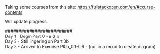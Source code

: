 Taking some courses from this site:  https://fullstackopen.com/en/#course-contents  

Will update progress.  

#########################  
Day 1 - Begin Part 0 - a & b  
Day 2 - Still lingering on Part 0b  
Day 3 - Arrived to Exercise P0.b_0.1-0.6 - (not in a mood to create diagram) 

